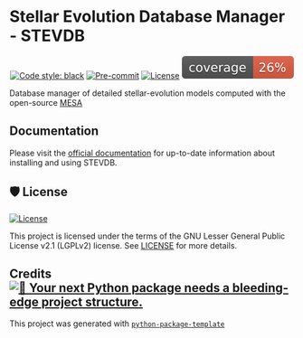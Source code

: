 # Stellar Evolution Database Manager - STEVDB

<div align="center">

[![Code style: black](https://img.shields.io/badge/code%20style-black-000000.svg)](https://github.com/psf/black)
[![Pre-commit](https://img.shields.io/badge/pre--commit-enabled-brightgreen?logo=pre-commit&logoColor=white)](https://github.com/asimazbunzel/stevdb/blob/develop/.pre-commit-config.yaml)
[![License](https://img.shields.io/github/license/asimazbunzel/stevdb)](https://github.com/asimazbunzel/stevdb/blob/develop/LICENSE)
![Coverage Report](assets/images/coverage.svg)

</div>

Database manager of detailed stellar-evolution models computed with the open-source
[MESA](https://docs.mesastar.org)

## Documentation

Please visit the [official documentation](https://stevdb.readthedocs.io/en/latest/index.html) for
up-to-date information about installing and using STEVDB.

## 🛡 License

[![License](https://img.shields.io/github/license/asimazbunzel/stevdb)](https://github.com/asimazbunzel/stevdb/blob/develop/LICENSE)

This project is licensed under the terms of the GNU Lesser General Public License v2.1 (LGPLv2)
license. See [LICENSE](https://github.com/asimazbunzel/stevma/blob/develop/LICENSE) for more
details.

## Credits [![🚀 Your next Python package needs a bleeding-edge project structure.](https://img.shields.io/badge/python--package--template-%F0%9F%9A%80-brightgreen)](https://github.com/TezRomacH/python-package-template)

This project was generated with
[`python-package-template`](https://github.com/TezRomacH/python-package-template)
